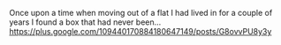 Once upon a time when moving out of a flat I had lived in for a couple of years I found a box that had never been… https://plus.google.com/109440170884180647149/posts/G8ovvPU8y3y